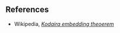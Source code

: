 

## References

* Wikipedia, _[Kodaira embedding theoerem](http://en.wikipedia.org/wiki/Kodaira_embedding_theorem)_

